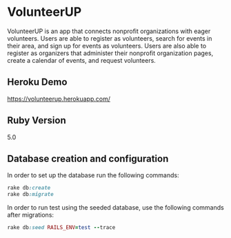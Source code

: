 # VolunteerUP

VolunteerUP is an app that connects nonprofit organizations with eager volunteers. Users are able to register as volunteers, search for events in their area, and sign up for events as volunteers. Users are also able to register as organizers that administer their nonprofit organization pages, create a calendar of events, and request volunteers.

## Heroku Demo

https://volunteerup.herokuapp.com/

## Ruby Version

5.0

## Database creation and configuration
In order to set up the database run the following commands:

```rake db:drop
rake db:create
rake db:migrate
```

In order to run test using the seeded database, use the following commands after migrations:

```rake db:setup
rake db:seed RAILS_ENV=test --trace
```
